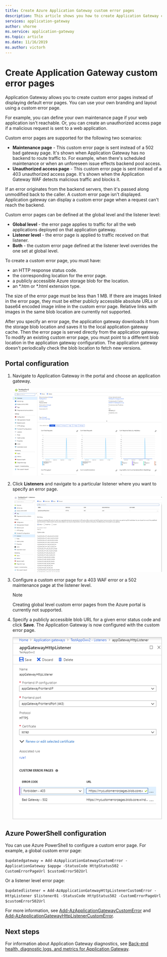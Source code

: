 ```yaml
---
title: Create Azure Application Gateway custom error pages
description: This article shows you how to create Application Gateway custom error pages. You can use your own branding and layout using a custom error page.
services: application-gateway
author: vhorne
ms.service: application-gateway
ms.topic: article
ms.date: 11/16/2019
ms.author: victorh
---
```


# Create Application Gateway custom error pages

Application Gateway allows you to create custom error pages instead of displaying default error pages. You can use your own branding and layout using a custom error page.

For example, you can define your own maintenance page if your web application isn't reachable. Or, you can create an unauthorized access page if a malicious request is sent to a web application.

Custom error pages are supported for the following two scenarios:

- **Maintenance page** - This custom error page is sent instead of a 502 bad gateway page. It's shown when Application Gateway has no backend to route traffic to. For example, when there's scheduled maintenance or when an unforeseen issue effects backend pool access.
- **Unauthorized access page** - This custom error page is sent instead of a 403 unauthorized access page. It's shown when the Application Gateway WAF detects malicious traffic and blocks it.

If an error originates from the backend servers, then it's passed along unmodified back to the caller. A custom error page isn't displayed. Application gateway can display a custom error page when a request can't reach the backend.

Custom error pages can be defined at the global level and the listener level:

- **Global level** - the error page applies to traffic for all the web applications deployed on that application gateway.
- **Listener level** - the error page is applied to traffic received on that listener.
- **Both** - the custom error page defined at the listener level overrides the one set at global level.

To create a custom error page, you must have:

- an HTTP response status code.
- the corresponding location for the error page. 
- a publicly accessible Azure storage blob for the location.
- an *.htm or *.html extension type. 

The size of the error page must be less than 1 MB. If there are images linked in the error page, they must be either publicly accessible absolute URLs or base64 encoded image inline in the custom error page. Relative links with images in the same blob location are currently not supported. 

After you specify an error page, the application gateway downloads it from the storage blob location and saves it to the local application gateway cache. Then the error page is served directly from the application gateway. To modify an existing custom error page, you must point to a different blob location in the application gateway configuration. The application gateway doesn't periodically check the blob location to fetch new versions.

## Portal configuration

1. Navigate to Application Gateway in the portal and choose an application gateway.

    ![ag-overview](media/custom-error/ag-overview.png)
2. Click **Listeners** and navigate to a particular listener where you want to specify an error page.

    ![Application Gateway listeners](media/custom-error/ag-listener.png)
3. Configure a custom error page for a 403 WAF error or a 502 maintenance page at the listener level.

    > [!NOTE]
    > Creating global level custom error pages from the Azure portal is currently not supported.

4. Specify a publicly accessible blob URL for a given error status code and click **Save**. The Application Gateway is now configured with the custom error page.

   ![Application Gateway error codes](media/custom-error/ag-error-codes.png)

## Azure PowerShell configuration

You can use Azure PowerShell to configure a custom error page. For example, a global custom error page:

`$updatedgateway = Add-AzApplicationGatewayCustomError -ApplicationGateway $appgw -StatusCode HttpStatus502 -CustomErrorPageUrl $customError502Url`

Or a listener level error page:

`$updatedlistener = Add-AzApplicationGatewayHttpListenerCustomError -HttpListener $listener01 -StatusCode HttpStatus502 -CustomErrorPageUrl $customError502Url`

For more information, see [Add-AzApplicationGatewayCustomError](https://docs.microsoft.com/powershell/module/az.network/add-azapplicationgatewaycustomerror?view=azps-1.2.0) and [Add-AzApplicationGatewayHttpListenerCustomError](https://docs.microsoft.com/powershell/module/az.network/add-azapplicationgatewayhttplistenercustomerror?view=azps-1.3.0).

## Next steps

For information about Application Gateway diagnostics, see [Back-end health, diagnostic logs, and metrics for Application Gateway](application-gateway-diagnostics.md).